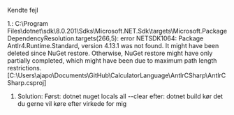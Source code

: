 Kendte fejl

1.:
C:\Program Files\dotnet\sdk\8.0.201\Sdks\Microsoft.NET.Sdk\targets\Microsoft.PackageDependencyResolution.targets(266,5): error NETSDK1064: Package Antlr4.Runtime.Standard, version 4.13.1 
was not found. It might have been deleted since NuGet restore. Otherwise, NuGet restore might have only partially completed, which might have been due to maximum path length restrictions.
 [C:\Users\ajapo\Documents\GitHub\CalculatorLanguage\AntlrCSharp\AntlrCSharp.csproj]

1. Solution:
Først:  dotnet nuget locals all --clear
efter:  dotnet build
kør det du gerne vil køre efter
virkede for mig
